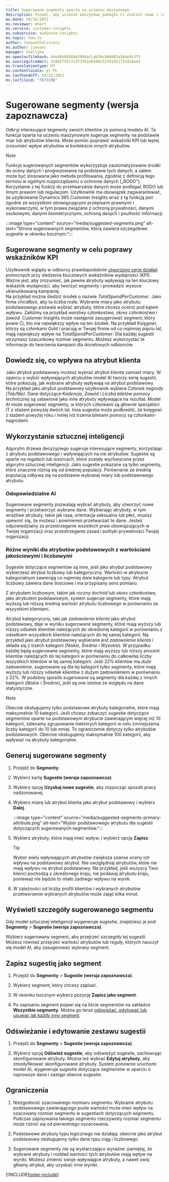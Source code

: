 ```yaml
---
title: Sugerowane segmenty oparte na uczeniu maszynowym
description: Pozwól, aby uczenie maszynowe pomogło Ci znaleźć nowe i interesujące segmenty na podstawie atrybutów klientów.
ms.date: 10/15/2021
ms.reviewer: mhart
ms.service: customer-insights
ms.subservice: audience-insights
ms.topic: how-to
author: JimsonChalissery
ms.author: jimsonc
manager: shellyha
ms.openlocfilehash: 44e46bb650b6f090afcab3bc940d03a304e9c375
ms.sourcegitcommit: 31985755c7c973fb1eb540c52fd1451731d2bed2
ms.translationtype: HT
ms.contentlocale: pl-PL
ms.lasthandoff: 10/22/2021
ms.locfileid: "7673196"
---
```

# <a name="suggested-segments-preview"></a>Sugerowane segmenty (wersja zapoznawcza)

Odkryj interesujące segmenty swoich klientów za pomocą modelu AI. Ta funkcja oparta na uczeniu maszynowym sugeruje segmenty na podstawie miar lub atrybutów klienta. Może pomóc poprawić wskaźniki KPI lub lepiej zrozumieć wpływ atrybutów w kontekście innych atrybutów. 

> [!NOTE]
> Funkcja sugerowanych segmentów wykorzystuje zautomatyzowane środki do oceny danych i prognozowania na podstawie tych danych, a zatem może być stosowana jako metoda profilowania, zgodnie z definicją tego terminu w ogólnym rozporządzeniu o ochronie danych („RODO”). Korzystanie z tej funkcji do przetwarzania danych może podlegać RODO lub innym prawom lub regulacjom. Użytkownik ma obowiązek zagwarantować, że użytkowanie Dynamics 365 Customer Insights wraz z tą funkcją jest zgodne ze wszystkimi obowiązującymi przepisami prawnymi i wykonawczymi, w tym prawa związane z ochroną prywatności, danymi osobowymi, danymi biometrycznymi, ochroną danych i poufność informacji.

:::image type="content" source="media/suggested-segments.png" alt-text="Strona sugerowanych segmentów, która zawiera szczegółowe sugestie w okienku bocznym.":::

## <a name="suggested-segments-to-improve-your-kpis"></a>Sugerowane segmenty w celu poprawy wskaźników KPI

Użytkownik wglądu w odbiorcy prawdopodobnie [utworzono serię działań](measures.md) pomocnych przy śledzenia kluczowych wskaźników wydajności (KPI). Ważne jest, aby zrozumieć, jak pewne atrybuty wpływają na ten kluczowy wskaźnik wydajności, aby tworzyć segmenty i prowadzić wysoce ukierunkowaną kampanię.   
Na przykład można śledzić środek o nazwie *TotalSpendPerCustomer*. Jako firma chciałbyś, aby ta liczba rosła. Wybranie miary jako atrybutu podstawowego pozwala wybrać atrybuty, które chcesz ocenić pod kątem wpływu. Załóżmy na przykład *warstwy członkostwa*, *okres członkostwa* i *zawód*. Customer Insights może następnie zasugerować segment, który powie Ci, kto ma największy wpływ na ten środek. Na przykład *Księgowi*, którzy są członkami *Gold* i pracują w Twojej firmie od *co najmniej pięciu lat*, mają największy wpływ na *TotalSpendPerCustomer*. Dla każdej sugestii otrzymasz szacunkowy rozmiar segmentu. Możesz wykorzystać te informacje do tworzenia kampanii dla docelowych odbiorców.

## <a name="understand-what-influences-a-customer-attribute"></a>Dowiedz się, co wpływa na atrybut klienta

Jako atrybut podstawowy możesz wybrać atrybut klienta zamiast miary. W oparciu o wybór wpływających atrybutów model AI tworzy serię sugestii, które pokazują, jak wybrane atrybuty wpływają na atrybut podstawowy.   
Na przykład jako atrybut podstawowy użytkownik wybiera *Członek nagrody (Tak/Nie)*. Dane dotyczące *Kadencja*, *Zawód* i *Liczba biletów pomocy technicznej* są ustawione jako inne atrybuty wpływające na rezultat. Model AI może sugerować segmenty, w których członkami są głównie specjaliści IT z stażem powyżej dwóch lat. Inna sugestia może podkreślić, że księgowi z stażem powyżej roku i mniej niż trzema biletami pomocy są członkami-nagrodami. 

## <a name="artificial-intelligence-usage"></a>Wykorzystanie sztucznej inteligencji

Algorytm drzewa decyzyjnego sugeruje interesujące segmenty, korzystając z atrybutu podstawowego i wpływających na nie atrybutów. Sugestie są oparte na regułach lub wzorcach, które zostały wychwycone przez algorytm sztucznej inteligencji. Jako sugestie pokazane są tylko segmenty, które znacznie różnią się od średniej populacji. Porównanie ze średnią populacją odbywa się na podstawie wybranej miary lub podstawowego atrybutu.

### <a name="responsible-ai"></a>Odopowiedzialne AI

Sugerowane segmenty pozwalają wybrać atrybuty, aby utworzyć nowe segmenty i przetworzyć wybrane dane. Wybierając atrybuty, w tym wrażliwe atrybuty, takie jak rasa, orientacja seksualna lub płeć, musisz upewnić się, że możesz i powinieneś przetwarzać te dane. Jesteś odpowiedzialny za przestrzeganie wszelkich praw obowiązujących w Twojej organizacji oraz przestrzeganie zasad i polityki prywatności Twojej organizacji.

### <a name="different-results-for-primary-attributes-with-categorical-and-numeric-values"></a>Różne wyniki dla atrybutów podstawowych z wartościami jakościowymi i liczbowymi

Sugestie dotyczące segmentów są inne, jeśli jako atrybut podstawowy wybierzesz atrybut liczbowy lub kategoryczny. Wartości w atrybucie kategorialnym zawierają co najmniej dwie kategorie lub typy. Atrybut liczbowy zawiera dane ilościowe i ma przypisany sens pomiaru.

Z atrybutem liczbowym, takim jak *roczny dochód* lub *okres członkostwa*, jako atrybutem podstawowym, system sugeruje segmenty, które mają wyższą lub niższą średnią wartość atrybutu liczbowego w porównaniu ze wszystkimi klientami.

Atrybut kategoryczny, taki jak *zadowolenie klienta* jako atrybut podstawowy, daje w wyniku sugerowane segmenty, które mają wyższy lub niższy odsetek klientów należących do określonej kategorii w porównaniu z odsetkiem wszystkich klientów należących do tej samej kategorii. Na przykład jako atrybut podstawowy wybierane jest *zadowolenie klienta* i składa się z trzech kategorii (*Niskie*, *Średnie* i *Wysokie*). W przypadku każdej będą sugerowane segmenty, które mają wyższy lub niższy procent klientów należących do tej kategorii w porównaniu do całkowitej liczby wszystkich klientów w tej samej kategorii. Jeśli 22% klientów ma *duże* zadowolenie, sugerowane są dla tej kategorii tylko segmenty, które mają wyższy lub niższy odsetek klientów z *dużym* zadowoleniem w porównaniu z 22%. W podobny sposób sugerowane są segmenty dla każdej z innych kategorii (*Niskie* i *Średnie*), jeśli są one istotne ze względu na dane statystyczne.

> [!NOTE]
> Obecnie obsługujemy tylko podstawowe atrybuty kategorialne, które mają maksymalnie 10 kategorii. Jeśli chcesz zobaczyć sugestie dotyczące segmentów oparte na podstawowym atrybucie zawierającym więcej niż 10 kategorii, zalecamy zgrupowanie niektórych kategorii w celu zmniejszenia liczby kategorii do 10 lub mniej. To ograniczenie dotyczy tylko atrybutów podstawowych. Obecnie obsługujemy maksymalnie 100 kategorii, aby wpływać na atrybuty kategorialne.

## <a name="generate-suggested-segments"></a>Generuj sugerowane segmenty

1. Przejdź do **Segmenty**.

1. Wybierz kartę **Sugestie (wersja zapoznawcza)**.

1. Wybierz opcję **Uzyskaj nowe sugestie**, aby rozpocząć sposób pracy nadzorowanej.

1. Wybierz miarę lub atrybut klienta jako atrybut podstawowy i wybierz **Dalej**.

   :::image type="content" source="media/suggested-segments-primary-attribute.png" alt-text="Wybór podstawowego atrybutu dla sugestii dotyczących sugerowanych segmentów.":::

1. Wybierz atrybuty, które mają mieć wpływ, i wybierz opcję **Zapisz**.
   
   > [!TIP]
   > Wybór wielu wpływających atrybutów zwiększa szanse oceny ich wpływu na podstawowy atrybut. Nie uwzględniaj atrybutów, które nie mają wpływu na atrybut podstawowy. Na przykład, jeśli wszyscy Twoi klienci pochodzą z określonego kraju, nie podawaj atrybutu *kraju*, ponieważ nie będzie to miało żadnego wpływu na wynik.

1. W zależności od liczby profili klientów i wybranych atrybutów przetworzenie wybranych atrybutów może zająć kilka minut. 

## <a name="view-details-of-a-suggested-segment"></a>Wyświetl szczegóły sugerowanego segmentu

Gdy model sztucznej inteligencji wygeneruje sugestie, znajdziesz je pod **Segmenty** > **Sugestie (wersja zapoznawcza)**.
 
Wybierz sugerowany segment, aby przejrzeć szczegóły tej sugestii. Możesz również przejrzeć wartości atrybutów lub reguły, których nauczył się model AI, aby zasugerować wybrany segment.

## <a name="save-a-suggestion-as-a-segment"></a>Zapisz sugestię jako segment

1. Przejdź do **Segmenty** > **Sugestie (wersja zapoznawcza)**.

1. Wybierz segment, który chcesz zapisać. 

1. W okienku bocznym wybierz pozycję **Zapisz jako segment**. 

1. Po zapisaniu segment pojawi się na liście segmentów na zakładce **Wszystkie segmenty**. Można go teraz [odświeżać, edytować lub usuwać jak każdy inny segment](segments.md).

## <a name="refresh-or-edit-a-set-of-suggestions"></a>Odświeżanie i edytowanie zestawu sugestii

1. Przejdź do **Segmenty** > **Sugestie (wersja zapoznawcza)**.

1. Wybierz opcję **Odśwież sugestie**, aby odświeżyć sugestie, zachowując skonfigurowane atrybuty. Można też wybrać **Edytuj atrybuty**, aby zmodyfikować skonfigurowane atrybuty. System ponownie uruchomi model AI, wygeneruje sugestie dotyczące segmentów w oparciu o najnowsze dane i zastąpi obecne sugestie.

## <a name="limitations"></a>Ograniczenia

1. Niezgodność szacowanego rozmiaru segmentu: Wybranie atrybutu podstawowego zawierającego puste wartości może mieć wpływ na szacowany rozmiar segmentu w sugestiach dotyczących segmentu. Podczas zapisywania takiego segmentu rzeczywisty rozmiar segmentu może różnić się od pierwotnego oszacowania.
 
2. Podstawowe atrybuty typu logicznego nie działają: obecnie jako atrybut podstawowy obsługujemy tylko dane typu ciąg i liczbowego.

3. Sugerowane segmenty nie są wystarczająco wyraźne: pamiętaj, że wybrane atrybuty i rozkład wartości tych atrybutów mają wpływ na wyniki. Możesz zmienić swoje wpływające atrybuty, a nawet swój główny atrybut, aby uzyskać inne wyniki.



[!INCLUDE[footer-include](../includes/footer-banner.md)]